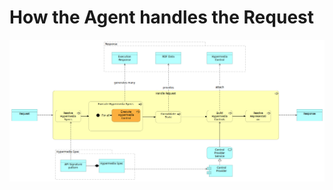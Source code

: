 # How the Agent handles the Request

![](.gitbook/assets/7327d29f-bc2a-4558-9d18-d373e9834230.png)

